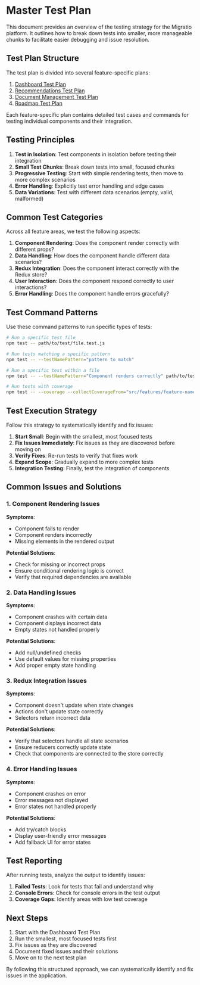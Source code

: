 # Master Test Plan

This document provides an overview of the testing strategy for the Migratio platform. It outlines how to break down tests into smaller, more manageable chunks to facilitate easier debugging and issue resolution.

## Test Plan Structure

The test plan is divided into several feature-specific plans:

1. [Dashboard Test Plan](./dashboard-test-plan.md)
2. [Recommendations Test Plan](./recommendations-test-plan.md)
3. [Document Management Test Plan](./document-management-test-plan.md)
4. [Roadmap Test Plan](./roadmap-test-plan.md)

Each feature-specific plan contains detailed test cases and commands for testing individual components and their integration.

## Testing Principles

1. **Test in Isolation**: Test components in isolation before testing their integration
2. **Small Test Chunks**: Break down tests into small, focused chunks
3. **Progressive Testing**: Start with simple rendering tests, then move to more complex scenarios
4. **Error Handling**: Explicitly test error handling and edge cases
5. **Data Variations**: Test with different data scenarios (empty, valid, malformed)

## Common Test Categories

Across all feature areas, we test the following aspects:

1. **Component Rendering**: Does the component render correctly with different props?
2. **Data Handling**: How does the component handle different data scenarios?
3. **Redux Integration**: Does the component interact correctly with the Redux store?
4. **User Interaction**: Does the component respond correctly to user interactions?
5. **Error Handling**: Does the component handle errors gracefully?

## Test Command Patterns

Use these command patterns to run specific types of tests:

```bash
# Run a specific test file
npm test -- path/to/test/file.test.js

# Run tests matching a specific pattern
npm test -- --testNamePattern="pattern to match"

# Run a specific test within a file
npm test -- --testNamePattern="Component renders correctly" path/to/test/file.test.js

# Run tests with coverage
npm test -- --coverage --collectCoverageFrom="src/features/feature-name/**/*.js"
```

## Test Execution Strategy

Follow this strategy to systematically identify and fix issues:

1. **Start Small**: Begin with the smallest, most focused tests
2. **Fix Issues Immediately**: Fix issues as they are discovered before moving on
3. **Verify Fixes**: Re-run tests to verify that fixes work
4. **Expand Scope**: Gradually expand to more complex tests
5. **Integration Testing**: Finally, test the integration of components

## Common Issues and Solutions

### 1. Component Rendering Issues

**Symptoms**:
- Component fails to render
- Component renders incorrectly
- Missing elements in the rendered output

**Potential Solutions**:
- Check for missing or incorrect props
- Ensure conditional rendering logic is correct
- Verify that required dependencies are available

### 2. Data Handling Issues

**Symptoms**:
- Component crashes with certain data
- Component displays incorrect data
- Empty states not handled properly

**Potential Solutions**:
- Add null/undefined checks
- Use default values for missing properties
- Add proper empty state handling

### 3. Redux Integration Issues

**Symptoms**:
- Component doesn't update when state changes
- Actions don't update state correctly
- Selectors return incorrect data

**Potential Solutions**:
- Verify that selectors handle all state scenarios
- Ensure reducers correctly update state
- Check that components are connected to the store correctly

### 4. Error Handling Issues

**Symptoms**:
- Component crashes on error
- Error messages not displayed
- Error states not handled properly

**Potential Solutions**:
- Add try/catch blocks
- Display user-friendly error messages
- Add fallback UI for error states

## Test Reporting

After running tests, analyze the output to identify issues:

1. **Failed Tests**: Look for tests that fail and understand why
2. **Console Errors**: Check for console errors in the test output
3. **Coverage Gaps**: Identify areas with low test coverage

## Next Steps

1. Start with the Dashboard Test Plan
2. Run the smallest, most focused tests first
3. Fix issues as they are discovered
4. Document fixed issues and their solutions
5. Move on to the next test plan

By following this structured approach, we can systematically identify and fix issues in the application.
